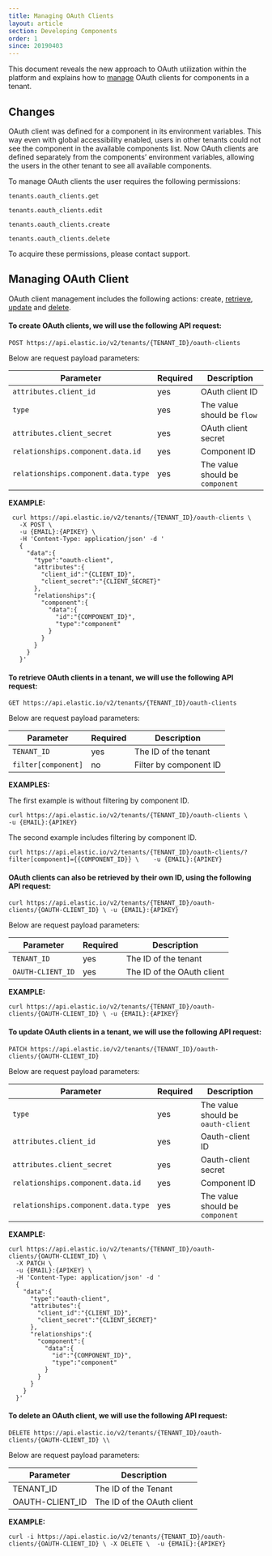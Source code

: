 ```yaml
---
title: Managing OAuth Clients
layout: article
section: Developing Components
order: 1
since: 20190403
---
```

This document reveals the new approach to OAuth utilization within the platform
and explains how to [manage](#managing-oauth-client) OAuth clients for
components in a tenant.

## Changes


OAuth client was defined for a component in its environment variables. This way
even with global accessibility enabled, users in other tenants could not see the
component in the available components list. Now OAuth clients are defined
separately from the components’ environment variables, allowing the users in the
other tenant to see all available components.

To manage OAuth clients the user requires the following permissions:


`tenants.oauth_clients.get`

`tenants.oauth_clients.edit`

`tenants.oauth_clients.create`

`tenants.oauth_clients.delete`


To acquire these permissions, please contact support.

## Managing OAuth Client


OAuth client management includes the following actions: create,
[retrieve](#to-retrieve-oauth-clients-in-a-tenant-we),
[update](#to-update-oauth-clients-in-a-tenant-we-will-use-the-following-api-request)
and [delete](#to-delete-an-oauth-client-we-will-use-the-following-api-request).

#### To create OAuth clients, we will use the following API request:

`POST https://api.elastic.io/v2/tenants/{TENANT_ID}/oauth-clients`

Below are request payload parameters:

| **Parameter**                       | **Required** | **Description**                 |
|-------------------------------------|--------------|---------------------------------|
| `attributes.client_id`              | yes          | OAuth client ID                 |
| `type`                              | yes          | The value should be `flow`      |
| `attributes.client_secret`          | yes          | OAuth client secret             |
| `relationships.component.data.id`   | yes          | Component ID                    |
| `relationships.component.data.type` | yes          | The value should be `component` |

**EXAMPLE:**
```
 curl https://api.elastic.io/v2/tenants/{TENANT_ID}/oauth-clients \
   -X POST \
   -u {EMAIL}:{APIKEY} \
   -H 'Content-Type: application/json' -d '
   {  
     "data":{  
       "type":"oauth-client",
       "attributes":{  
         "client_id":"{CLIENT_ID}",
         "client_secret":"{CLIENT_SECRET}"
       },
       "relationships":{  
         "component":{  
           "data":{  
             "id":"{COMPONENT_ID}",
             "type":"component"
           }
         }
       }
     }
   }'
```

#### To retrieve OAuth clients in a tenant, we will use the following API request:

`GET https://api.elastic.io/v2/tenants/{TENANT_ID}/oauth-clients`

Below are request payload parameters:

| **Parameter**       | **Required** | **Description**        |
|---------------------|--------------|------------------------|
| `TENANT_ID`         | yes          | The ID of the tenant   |
| `filter[component]` | no           | Filter by component ID |

**EXAMPLES:**

The first example is without filtering by component ID.

`curl https://api.elastic.io/v2/tenants/{TENANT_ID}/oauth-clients \    -u
{EMAIL}:{APIKEY}`

The second example includes filtering by component ID.

`curl
https://api.elastic.io/v2/tenants/{TENANT_ID}/oauth-clients/?filter[component]={{COMPONENT_ID}}
\    -u {EMAIL}:{APIKEY}`

#### OAuth clients can also be retrieved by their own ID, using the following API request:

`curl
https://api.elastic.io/v2/tenants/{TENANT_ID}/oauth-clients/{OAUTH-CLIENT_ID} \
-u {EMAIL}:{APIKEY}`

Below are request payload parameters:

| **Parameter**     | **Required** | **Description**            |
|-------------------|--------------|----------------------------|
| `TENANT_ID`       | yes          | The ID of the tenant       |
| `OAUTH-CLIENT_ID` | yes          | The ID of the OAuth client |

**EXAMPLE:**

`curl
https://api.elastic.io/v2/tenants/{TENANT_ID}/oauth-clients/{OAUTH-CLIENT_ID} \
-u {EMAIL}:{APIKEY}`

#### To update OAuth clients in a tenant, we will use the following API request:

`PATCH
https://api.elastic.io/v2/tenants/{TENANT_ID}/oauth-clients/{OAUTH-CLIENT_ID}`

Below are request payload parameters:

| **Parameter**                       | **Required** | **Description**                    |
|-------------------------------------|--------------|------------------------------------|
| `type`                              | yes          | The value should be `oauth-client` |
| `attributes.client_id`              | yes          | Oauth-client ID                    |
| `attributes.client_secret`          | yes          | Oauth-client secret                |
| `relationships.component.data.id`   | yes          | Component ID                       |
| `relationships.component.data.type` | yes          | The value should be `component`    |

**EXAMPLE:**

```
curl https://api.elastic.io/v2/tenants/{TENANT_ID}/oauth-clients/{OAUTH-CLIENT_ID} \
  -X PATCH \
  -u {EMAIL}:{APIKEY} \
  -H 'Content-Type: application/json' -d '
  {  
    "data":{  
      "type":"oauth-client",
      "attributes":{  
        "client_id":"{CLIENT_ID}",
        "client_secret":"{CLIENT_SECRET}"
      },
      "relationships":{  
        "component":{  
          "data":{  
            "id":"{COMPONENT_ID}",
            "type":"component"
          }
        }
      }
    }
  }'
  ```

#### To delete an OAuth client, we will use the following API request:

`DELETE
https://api.elastic.io/v2/tenants/{TENANT_ID}/oauth-clients/{OAUTH-CLIENT_ID}
\\`

Below are request payload parameters:

| **Parameter**   | **Description**            |
|-----------------|----------------------------|
| TENANT_ID       | The ID of the Tenant       |
| OAUTH-CLIENT_ID | The ID of the OAuth client |

**EXAMPLE:**

`curl -i
https://api.elastic.io/v2/tenants/{TENANT_ID}/oauth-clients/{OAUTH-CLIENT_ID} \
-X DELETE \  -u {EMAIL}:{APIKEY}`
